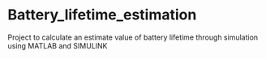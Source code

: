 # Battery_lifetime_estimation
Project to calculate an estimate value of battery lifetime through simulation using MATLAB and SIMULINK
